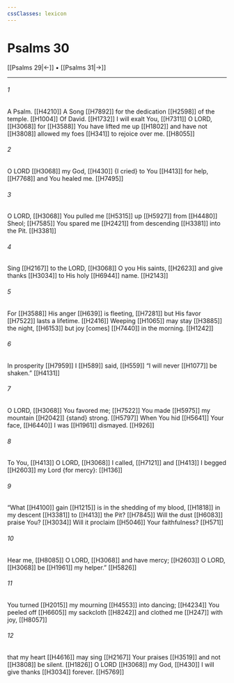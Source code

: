 ```yaml
---
cssClasses: lexicon
---
```


# Psalms 30

[[Psalms 29|←]] • [[Psalms 31|→]]

---

###### 1
A Psalm. [[H4210]] A Song [[H7892]] for the dedication [[H2598]] of the temple. [[H1004]] Of David. [[H1732]] I will exalt You, [[H7311]] O LORD, [[H3068]] for [[H3588]] You have lifted me up [[H1802]] and have not [[H3808]] allowed my foes [[H341]] to rejoice over me. [[H8055]]

###### 2
O LORD [[H3068]] my God, [[H430]] {I cried} to You [[H413]] for help, [[H7768]] and You healed me. [[H7495]]

###### 3
O LORD, [[H3068]] You pulled me [[H5315]] up [[H5927]] from [[H4480]] Sheol; [[H7585]] You spared me [[H2421]] from descending [[H3381]] into the Pit. [[H3381]]

###### 4
Sing [[H2167]] to the LORD, [[H3068]] O you His saints, [[H2623]] and give thanks [[H3034]] to His holy [[H6944]] name. [[H2143]]

###### 5
For [[H3588]] His anger [[H639]] is fleeting, [[H7281]] but His favor [[H7522]] lasts a lifetime. [[H2416]] Weeping [[H1065]] may stay [[H3885]] the night, [[H6153]] but joy [comes] [[H7440]] in the morning. [[H1242]]

###### 6
In prosperity [[H7959]] I [[H589]] said, [[H559]] “I will never [[H1077]] be shaken.” [[H4131]]

###### 7
O LORD, [[H3068]] You favored me; [[H7522]] You made [[H5975]] my mountain [[H2042]] {stand} strong. [[H5797]] When You hid [[H5641]] Your face, [[H6440]] I was [[H1961]] dismayed. [[H926]]

###### 8
To You, [[H413]] O LORD, [[H3068]] I called, [[H7121]] and [[H413]] I begged [[H2603]] my Lord {for mercy}: [[H136]]

###### 9
“What [[H4100]] gain [[H1215]] is in the shedding of my blood, [[H1818]] in my descent [[H3381]] to [[H413]] the Pit? [[H7845]] Will the dust [[H6083]] praise You? [[H3034]] Will it proclaim [[H5046]] Your faithfulness? [[H571]]

###### 10
Hear me, [[H8085]] O LORD, [[H3068]] and have mercy; [[H2603]] O LORD, [[H3068]] be [[H1961]] my helper.” [[H5826]]

###### 11
You turned [[H2015]] my mourning [[H4553]] into dancing; [[H4234]] You peeled off [[H6605]] my sackcloth [[H8242]] and clothed me [[H247]] with joy, [[H8057]]

###### 12
that my heart [[H4616]] may sing [[H2167]] Your praises [[H3519]] and not [[H3808]] be silent. [[H1826]] O LORD [[H3068]] my God, [[H430]] I will give thanks [[H3034]] forever. [[H5769]]

